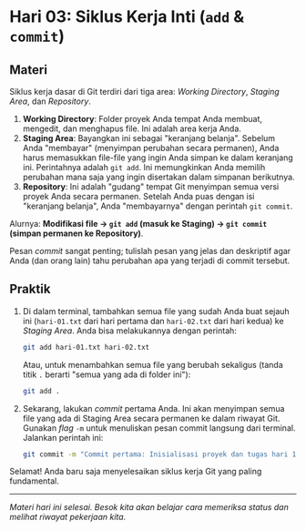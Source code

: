 # Hari 03: Siklus Kerja Inti (`add` & `commit`)

## Materi

Siklus kerja dasar di Git terdiri dari tiga area: *Working Directory*, *Staging Area*, dan *Repository*.

1.  **Working Directory**: Folder proyek Anda tempat Anda membuat, mengedit, dan menghapus file. Ini adalah area kerja Anda.
2.  **Staging Area**: Bayangkan ini sebagai "keranjang belanja". Sebelum Anda "membayar" (menyimpan perubahan secara permanen), Anda harus memasukkan file-file yang ingin Anda simpan ke dalam keranjang ini. Perintahnya adalah `git add`. Ini memungkinkan Anda memilih perubahan mana saja yang ingin disertakan dalam simpanan berikutnya.
3.  **Repository**: Ini adalah "gudang" tempat Git menyimpan semua versi proyek Anda secara permanen. Setelah Anda puas dengan isi "keranjang belanja", Anda "membayarnya" dengan perintah `git commit`.

Alurnya: **Modifikasi file -> `git add` (masuk ke Staging) -> `git commit` (simpan permanen ke Repository)**.

Pesan *commit* sangat penting; tulislah pesan yang jelas dan deskriptif agar Anda (dan orang lain) tahu perubahan apa yang terjadi di commit tersebut.

## Praktik

1.  Di dalam terminal, tambahkan semua file yang sudah Anda buat sejauh ini (`hari-01.txt` dari hari pertama dan `hari-02.txt` dari hari kedua) ke *Staging Area*. Anda bisa melakukannya dengan perintah:
    ```bash
    git add hari-01.txt hari-02.txt
    ```
    Atau, untuk menambahkan semua file yang berubah sekaligus (tanda titik `.` berarti "semua yang ada di folder ini"):
    ```bash
    git add .
    ```
2.  Sekarang, lakukan *commit* pertama Anda. Ini akan menyimpan semua file yang ada di Staging Area secara permanen ke dalam riwayat Git. Gunakan *flag* `-m` untuk menuliskan pesan commit langsung dari terminal. Jalankan perintah ini:
    ```bash
    git commit -m "Commit pertama: Inisialisasi proyek dan tugas hari 1 & 2"
    ```
Selamat! Anda baru saja menyelesaikan siklus kerja Git yang paling fundamental.

---
*Materi hari ini selesai. Besok kita akan belajar cara memeriksa status dan melihat riwayat pekerjaan kita.*